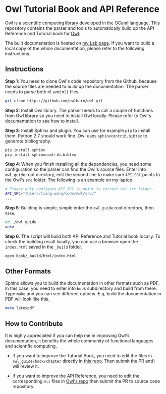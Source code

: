 # Owl Tutorial Book and API Reference

Owl is a scientific computing library developed in the OCaml language. This repository contains the parser and tools to automatically build up the API Reference and Tutorial book for [Owl](https://github.com/ryanrhymes/owl).

The built documentation is hosted on [my Lab page](http://www.cl.cam.ac.uk/~lw525/owl/). If you want to build a local copy of the whole documentation, please refer to the following instructions.


## Instructions

**Step 1**: You need to clone Owl's code repository from the Github, because the source files are needed to build up the documentation. The parser needs to parse both `ml` and `mli` files.

```bash
git clone https://github.com/owlbarn/owl.git
```

**Step 2**: Install Owl library. The parser needs to call a couple of functions from Owl library so you need to install Owl locally. Please refer to Owl's documentation to see how to install.


**Step 3**: Install Sphinx and plugin. You can use for example `pip` to install them. Python 2.7 should work fine. Owl uses `sphinxcontrib.bibtex` to generate bibliography.

```bash
pip install sphinx
pip install sphinxcontrib.bibtex
```

**Step 4**: When you finish installing all the dependencies, you need some configuration so the parser can find the Owl's source files. Enter into `owl_guide` root directory, edit the second line to make sure `API_SRC` points to the Owl's `src` folder. The following is an example on my laptop.

```bash
# Please only configure API_SRC to point to correct Owl src folder.
API_SRC="/Users/liang.wang/code/owl/src/"
...
```

**Step 5**: Building is simple, simple enter the `owl_guide` root directory, then `make`.

```bash
cd ./owl_guide
make
```

**Step 6**: The script will build both API Reference and Tutorial book locally. To check the building result locally, you can use a browser open the `index.html` saved in the `_build` folder.

```bash
open book/_build/html/index.html
```


## Other Formats

Sphinx allows you to build the documentation in other formats such as PDF. In this case, you need to enter into `book` subdirectory and build from there. Type `make` and you can see different options. E.g, build the documentation in PDF will look like this.


```bash
make latexpdf
```


## How to Contribute

It is highly appreciated if you can help me in improving Owl's documentation, it benefits the whole community of functional languages and scientific computing.

* If you want to improve the Tutorial Book, you need to edit the files in `owl_guide/book/chapter` directly in [this repo](https://github.com/owlbarn/owl_guide). Then submit the PR and I will review it.

* If you want to improve the API Reference, you need to edit the corresponding `mli` files in [Owl's repo](https://github.com/owlbarn/owl) then submit the PR to source code repository.

